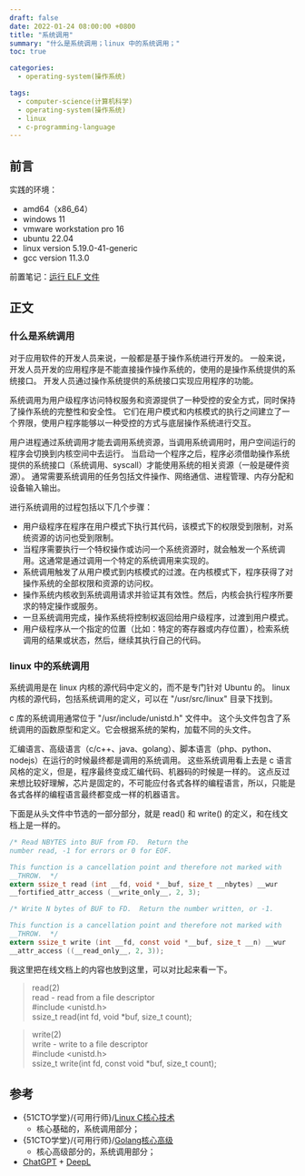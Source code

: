 ```yaml
---
draft: false
date: 2022-01-24 08:00:00 +0800
title: "系统调用"
summary: "什么是系统调用；linux 中的系统调用；"
toc: true

categories:
  - operating-system(操作系统)

tags:
  - computer-science(计算机科学)
  - operating-system(操作系统)
  - linux
  - c-programming-language
---
```


## 前言

实践的环境：

- amd64（x86_64）
- windows 11
- vmware workstation pro 16
- ubuntu 22.04
- linux version 5.19.0-41-generic
- gcc version 11.3.0

前置笔记：[运行 ELF 文件](/post/computer-science/operating-system/linux/exec_elf)

## 正文

### 什么是系统调用

对于应用软件的开发人员来说，一般都是基于操作系统进行开发的。
一般来说，开发人员开发的应用程序是不能直接操作操作系统的，使用的是操作系统提供的系统接口。
开发人员通过操作系统提供的系统接口实现应用程序的功能。

系统调用为用户级程序访问特权服务和资源提供了一种受控的安全方式，同时保持了操作系统的完整性和安全性。
它们在用户模式和内核模式的执行之间建立了一个界限，使用户程序能够以一种受控的方式与底层操作系统进行交互。

用户进程通过系统调用才能去调用系统资源，当调用系统调用时，用户空间运行的程序会切换到内核空间中去运行。
当启动一个程序之后，程序必须借助操作系统提供的系统接口（系统调用、syscall）才能使用系统的相关资源（一般是硬件资源）。
通常需要系统调用的任务包括文件操作、网络通信、进程管理、内存分配和设备输入输出。

进行系统调用的过程包括以下几个步骤：

- 用户级程序在程序在用户模式下执行其代码，该模式下的权限受到限制，对系统资源的访问也受到限制。
- 当程序需要执行一个特权操作或访问一个系统资源时，就会触发一个系统调用。这通常是通过调用一个特定的系统调用来实现的。
- 系统调用触发了从用户模式到内核模式的过渡。在内核模式下，程序获得了对操作系统的全部权限和资源的访问权。
- 操作系统内核收到系统调用请求并验证其有效性。然后，内核会执行程序所要求的特定操作或服务。
- 一旦系统调用完成，操作系统将控制权返回给用户级程序，过渡到用户模式。
- 用户级程序从一个指定的位置（比如：特定的寄存器或内存位置），检索系统调用的结果或状态，然后，继续其执行自己的代码。

### linux 中的系统调用

系统调用是在 linux 内核的源代码中定义的，而不是专门针对 Ubuntu 的。
linux 内核的源代码，包括系统调用的定义，可以在 "/usr/src/linux" 目录下找到。

c 库的系统调用通常位于 "/usr/include/unistd.h" 文件中。
这个头文件包含了系统调用的函数原型和定义。它会根据系统的架构，加载不同的头文件。

汇编语言、高级语言（c/c++、java、golang）、脚本语言（php、python、nodejs）在运行的时候最终都是调用的系统调用。
这些系统调用看上去是 c 语言风格的定义，但是，程序最终变成汇编代码、机器码的时候是一样的。
这点反过来想比较好理解，芯片是固定的，不可能应付各式各样的编程语言，所以，只能是各式各样的编程语言最终都变成一样的机器语言。

下面是从头文件中节选的一部分部分，就是 read() 和 write() 的定义，和在线文档上是一样的。

```c
/* Read NBYTES into BUF from FD.  Return the
number read, -1 for errors or 0 for EOF.

This function is a cancellation point and therefore not marked with
__THROW.  */
extern ssize_t read (int __fd, void *__buf, size_t __nbytes) __wur
__fortified_attr_access (__write_only__, 2, 3);

/* Write N bytes of BUF to FD.  Return the number written, or -1.

This function is a cancellation point and therefore not marked with
__THROW.  */
extern ssize_t write (int __fd, const void *__buf, size_t __n) __wur
__attr_access ((__read_only__, 2, 3));
```

我这里把在线文档上的内容也放到这里，可以对比起来看一下。

> read(2)<br/>
> read - read from a file descriptor<br/>
> #include <unistd.h><br/>
> ssize_t read(int fd, void *buf, size_t count);

> write(2)<br/>
> write - write to a file descriptor<br/>
> #include <unistd.h><br/>
> ssize_t write(int fd, const void *buf, size_t count);

## 参考

- {51CTO学堂}/{可用行师}/[Linux C核心技术](https://edu.51cto.com/course/28903.html)
    - 核心基础的，系统调用部分；
- {51CTO学堂}/{可用行师}/[Golang核心高级](https://edu.51cto.com/course/29852.html)
    - 核心高级部分的，系统调用部分；
- [ChatGPT](https://chat.openai.com/) + [DeepL](https://www.deepl.com/translator)
